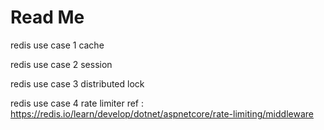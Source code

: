 # Read Me


redis use case 1 cache


redis use case 2 session


redis use case 3 distributed lock


redis use case 4 rate limiter
ref : https://redis.io/learn/develop/dotnet/aspnetcore/rate-limiting/middleware

